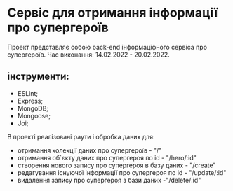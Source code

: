 # Сервіс для отримання інформації про супергероїв

Проект представляє собою back-end інформаціфного сервіса про супергероїв.
Час виконання: 14.02.2022 - 20.02.2022.

## інструменти:

- ESLint;
- Express;
- MongoDB;
- Mongoose;
- Joi;

В проекті реалізовані раути і обробка даних для:

- отримання колекції даних про супергероїв - "/"
- отримання об`єкту даних про супергероя по id - "/hero/:id"
- створення нового запису про супергероя в базу даних - "/create"
- редагування існуючої інформації про супергероя по id - "/update/:id"
- видалення запису про супергероя з бази даних -"/delete/:id"

<!-- Була спроба реалізувати завантаження і обробку зображення, але реалізувати повноцінну передачу зображення не вдалося, серверна сторона приймає і обробляє зображення, але немає змоги відправити зображення зі сторони клієнта -->
